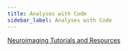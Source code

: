 ```yaml
---
title: Analyses with Code
sidebar_label: Analyses with Code
---
```


[Neuroimaging Tutorials and Resources](https://learn-neuroimaging.github.io/tutorials-and-resources/04-processing)
